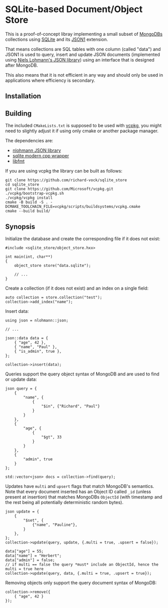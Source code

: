 # SQLite-based Document/Object Store

This is a proof-of-concept libray implementing a small subset of [MongoDBs](https://mongodb.com) collections
using [SQLite](https://www.sqlite.org) and its [JSON1](https://www.sqlite.org/json1.html) extension.

That means collections are SQL tables with one column (called "data") and JSON1 is used to query, insert and update
JSON documents (implemented using [Niels Lohmann's JSON library](https://github.com/nlohmann)) using an interface
that is designed after MongoDB.

This also means that it is not efficient in any way and should only be used in applications where efficiency is
secondary.

## Installation

## Building

The included `CMakeLists.txt` is supposed to be used with [vcpkg](https://vcpkg.io/), you might need to slightly adjust it if using
only cmake or another package manager.

The dependencies are:

- [nlohmann JSON library](https://github.com/nlohmann)
- [sqlite modern cpp wrapper](https://github.com/SqliteModernCpp)
- [libfmt](https://github.com/fmtlib/fmt)

If you are using vcpkg the library can be built as follows:

    git clone https://github.com/richard-vock/sqlite_store
    cd sqlite_store
    git clone https://github.com/Microsoft/vcpkg.git
    ./vcpkg/bootstrap-vcpkg.sh
    ./vcpkg/vcpkg install
    cmake -B build -S . -DCMAKE_TOOLCHAIN_FILE=vcpkg/scripts/buildsystems/vcpkg.cmake
    cmake --build build/

## Synopsis

Initialize the database and create the corresponding file if it does not exist:

    #include <sqlite_store/object_store.hxx>
    
    int main(int, char**)
    {
        object_store store("data.sqlite");

        // ...
    }

Create a collection (if it does not exist) and an index on a single field:

    auto collection = store.collection("test");
    collection->add_index("name");

Insert data:

    using json = nlohmann::json;

    // ...

    json::data data = {
        { "age", 42 },
        { "name", "Paul" },
        { "is_admin", true },
    };

    collection->insert(data);

Queries support the query object syntax of MongoDB and are used to find or update data:

    json query = {
        {
            "name", {
                {
                    "$in", {"Richard", "Paul"}
                }
            }
        },
        {
            "age", {
                {
                    "$gt", 33
                }
            }
        },
        {
            "admin", true
        }
    };

    std::vector<json> docs = collection->find(query);

Updates have `multi` and `upsert` flags that match MongoDB's semantics. Note that every document inserted
has an Object ID called `_id` (unless present at insertion) that matches MongoDBs `ObjectId` (with timestamp
and the rest being all potentially deterministic random bytes).

    json update = {
        {
            "$set", {
                {"name", "Pauline"},
            }
        },
    };
    collection->update(query, update, {.multi = true, .upsert = false});

    data["age"] = 55;
    data["name"] = "Herbert";
    data["admin"] = false;
    // if multi == false the query *must* include an ObjectId, hence the multi = true here
    collection->update(query, data, {.multi = true, .upsert = true});

Removing objects only support the query document syntax of MongoDB:

    collection->remove({
        { "age", 42 }
    });
